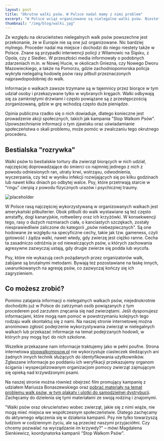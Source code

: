 ```yaml
---
layout: post
title: "Okrutne walki psów. W Polsce nadal mamy z nimi problem"
excerpt: "W Polsce wciąż organizowane są nielegalne walki psów. Niestety z uwagi na trudności w pozyskiwaniu dowodów, tego rodzaju sprawy rzadko kończą się przed sądami. Kampania “Stop Walkom Psów” ma to zmienić, mobilizując do działania i uświadamiając społeczeństwu istnienie problemu."
thumbnail: "/img/blog/walki.jpg"
---
```


Ze względu na okrucieństwo nielegalnych walk psów powszechne jest przekonanie, że w Europie nie są one już organizowane. Nic bardziej mylnego. Proceder nadal ma miejsce i dochodzi do niego niestety także w Polsce. Znane są przypadki interwencji policji z Wilamowic na Śląsku, z Opola, czy z Siedlec.  W przeszłości media informowały o podobnych zdarzeniach m.in. w Nowej Hucie, w okolicach Gniezna, czy Nowego Dworu Mazowieckiego, a także na Pomorzu, gdzie zachodniopomorska policja wykryła nielegalną hodowlę psów rasy pitbull przeznaczonych najprawdopodobniej do walk.

Informacje o walkach zawsze trzymane są w tajemnicy przez biorące w tym udział osoby i przekazywane tylko w wybranych kręgach. Walki odbywają się za zamkniętymi drzwiami i często powiązane są z przestępczością zorganizowaną, gdzie w grę wchodzą często duże pieniądze.

Opinia publiczna rzadko się o nich dowiaduje, dlatego konieczne jest prowadzenie akcji społecznych, takich jak kampania "Stop Walkom Psów". Upowszechnianie informacji o tym zjawisku oraz uświadamianie społeczeństwa o skali problemu, może pomóc w zwalczaniu tego okrutnego procederu.

## Bestialska "rozrywka"

Walki psów to bestialskie tortury dla zwierząt biorących w nich udział, najczęściej doprowadzające do śmierci co najmniej jednego z nich z powodu odniesionych ran, utraty krwi, wstrząsu, odwodnienia, wyczerpania, czy też w wyniku infekcji rozwijających się po kilku godzinach lub nawet kilku dniach po odbytej walce. Psy, które przetrwają starcie w “ringu” cierpią z powodu fizycznych urazów i psychicznej traumy.

![placeholder](https://stopwalkompsow.pl/img/blog/walki.jpg)

W Polsce rasą najczęściej wykorzystywaną w organizowanych walkach jest amerykański pitbulterier. Obok pitbulli do walk wystawiane są też często amstaffy, dogi kanaryjskie, rottweilery oraz ich krzyżówki. W konsekwencji tego, rasy o dużych rozmiarach ciała, o kanciastych szczękach, zostały niesprawiedliwie zaliczone do kategorii „psów niebezpiecznych". Są one hodowane ze względu na specyficzne cechy, takie jak tzw. gameness, czyli gotowość i żądza walki, nawet wtedy, gdy zwierzę jest ciężko ranne. Cecha ta zasadniczo odróżnia je od niewalczących psów, u których zachowania agresywne zazwyczaj ustają, gdy drugie zwierze się podda lub wycofa. 

Psy, które nie wykazują cech pożądanych przez organizatorów walk, zabijane są brutalnymi metodami. Bywają też pozostawiane na łaskę innych, uwarunkowanych na agresję psów, co zazwyczaj kończy się ich zagryzieniem.

## Co możesz zrobić?

Pomimo zatajania informacji o nielegalnych walkach psów, niejednokrotnie dochodziło już w Polsce do zatrzymań osób powiązanych z tym procederem pod zarzutem znęcania się nad zwierzętami. Jeśli dysponujesz informacjami, które mogą nam pomoć w powstrzymaniu kolejnych tego rodzaju walk skontaktuj się z nami. Na naszej stronie internetowej można anonimowo zgłosić podejrzenie wykorzystywania zwierząt w nielegalnych walkach lub przekazać informacje na temat podejrzanych hodowli, w których psy mogą być do nich szkolone.

Wszelkie przekazane nam informacje traktujemy jako w pełni poufne. Strona internetowa [stopwalkompsow.pl](https://stopwalkompsow.pl) nie wykorzystuje ciasteczek śledzących ani żadnych innych technik służących do identyfikowania użytkowników. Zgłaszane informacje po poddaniu ich weryfikacji przekazujemy organom ścigania i wyspecjalizowanym organizacjom pomocy zwierząt zajmującym się opieką nad krzywdzonymi psami.

Na naszej stronie można również obejrzeć film promujący kampanię z udziałem Mariusza Bonaszewskiego oraz [pobrać materiały na temat problemu walk psów, w tym plakaty i ulotki do samodzielnej dystrybucji](https://stopwalkompsow.pl/download.html). Zachęcamy do dzielenia się tymi materiałami ze swoją rodziną i znajomymi.

"Walki psów oraz okrucieństwo wobec zwierząt, jakie się z nimi wiąże, nie mogą mieć miejsca we współczesnym społeczeństwie. Dlatego zachęcamy do aktywnego włączenia się w działania kampanii. Psy nie tylko towarzyszą ludziom w codziennym życiu, ale są przecież naszymi przyjaciółmi. Czy chcemy pozwalać na wyrządzanie im krzywdy?" – mówi Magdalena Sienkiewicz, koordynatorka kampanii “Stop Walkom Psów”.

